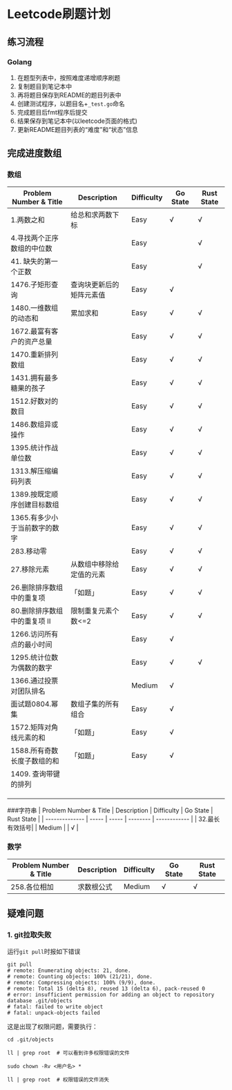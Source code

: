 # Leetcode刷题计划
## 练习流程
### Golang
1. 在题型列表中，按照难度递增顺序刷题
1. 复制题目到笔记本中
1. 再将题目保存到README的题目列表中
1. 创建测试程序，以题目名+`_test.go`命名
1. 完成题目后fmt程序后提交
1. 结果保存到笔记本中(以leetcode页面的格式)
1. 更新README题目列表的“难度”和“状态”信息

## 完成进度数组

### 数组

| Problem Number & Title | Description | Difficulty | Go State | Rust State |
| -------------- | ----- | ----- | -------- | ------------ |
| 1.两数之和 | 给总和求两数下标 | Easy | √ | √ |
| 4.寻找两个正序数组的中位数 | | Easy | | √ |
| 41. 缺失的第一个正数 | | Easy | | √ |
| 1476.子矩形查询 | 查询块更新后的矩阵元素值 | Easy | √ |  |
| 1480.一维数组的动态和 | 累加求和 | Easy | √ | √ |
| 1672.最富有客户的资产总量 |  | Easy | √ | √ |
| 1470.重新排列数组 |  | Easy  | √ | √ |
| 1431.拥有最多糖果的孩子 |  | Easy | √ | √ |
| 1512.好数对的数目 |  | Easy | √ | √ |
| 1486.数组异或操作 |  |Easy  |√ | √ |
| 1395.统计作战单位数 |  |Easy  | √ | √ |
| 1313.解压缩编码列表 |  | Easy | √ | √ |
| 1389.按既定顺序创建目标数组 |  | Easy | √ | √ |
| 1365.有多少小于当前数字的数字 |  | Easy | √ | √ |
| 283.移动零 |  | Easy | √ | √ |
| 27.移除元素 | 从数组中移除给定值的元素 | Easy | √ | √ |
| 26.删除排序数组中的重复项 | 「如题」 | Easy | √ | √ |
| 80.删除排序数组中的重复项 II | 限制重复元素个数<=2 | Easy | √ | √ |
| 1266.访问所有点的最小时间 |  | Easy | √ | |
| 1295.统计位数为偶数的数字 |  | Easy | √ | √ |
| 1366.通过投票对团队排名 |  | Medium | √ | |
| 面试题0804.幂集 | 数组子集的所有组合 | Easy | √ | |
| 1572.矩阵对角线元素的和 | 「如题」 | Easy | √ | |
| 1588.所有奇数长度子数组的和 | 「如题」 | Easy | √ | |
| 1409. 查询带键的排列 |  | | | |
|  |  | | | |
|  |  | | | |
|  |  | | | |
###字符串
| Problem Number & Title | Description | Difficulty | Go State | Rust State |
| -------------- | ----- | ----- | -------- | ------------ |
| 32.最长有效括号| | Medium | | √ |
### 数学
| Problem Number & Title | Description| Difficulty | Go State | Rust State |
| -------------- | ----- | ----- | -------- | ------------ |
| 258.各位相加 | 求数根公式 | Medium | √ | √ |


## 疑难问题
### 1. git拉取失败

运行`git pull`时报如下错误

```shell
git pull
# remote: Enumerating objects: 21, done.
# remote: Counting objects: 100% (21/21), done.
# remote: Compressing objects: 100% (9/9), done.
# remote: Total 15 (delta 8), reused 13 (delta 6), pack-reused 0
# error: insufficient permission for adding an object to repository database .git/objects
# fatal: failed to write object
# fatal: unpack-objects failed
```

这是出现了权限问题，需要执行：

```shell
cd .git/objects

ll | grep root  # 可以看到许多权限错误的文件

sudo chown -Rv <用户名> *

ll | grep root  # 权限错误的文件消失
```